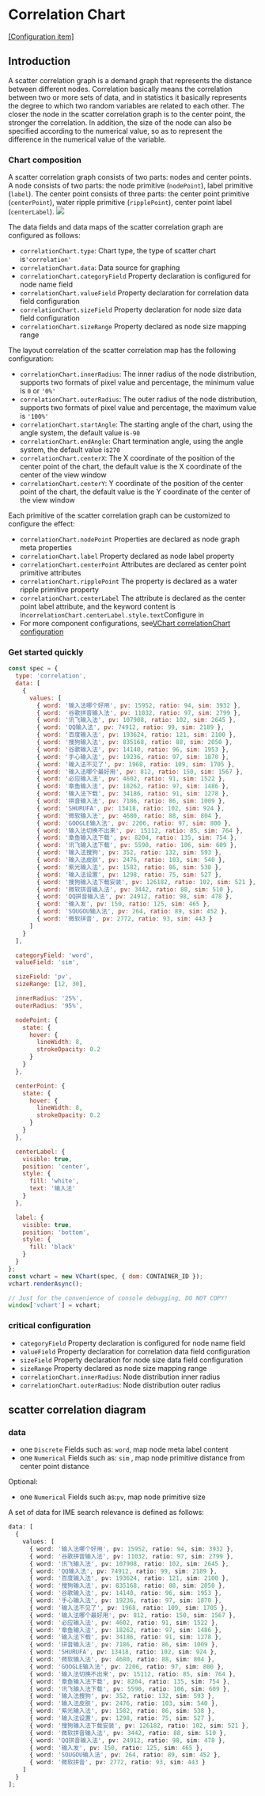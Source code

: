 # Correlation Chart

[\[Configuration item\]](../../../option/correlationChart)

## Introduction

A scatter correlation graph is a demand graph that represents the distance between different nodes.
Correlation basically means the correlation between two or more sets of data, and in statistics it basically represents the degree to which two random variables are related to each other.
The closer the node in the scatter correlation graph is to the center point, the stronger the correlation. In addition, the size of the node can also be specified according to the numerical value, so as to represent the difference in the numerical value of the variable.

### Chart composition

A scatter correlation graph consists of two parts: nodes and center points.
A node consists of two parts: the node primitive (`nodePoint`), label primitive (`label`).
The center point consists of three parts: the center point primitive (`centerPoint`), water ripple primitive (`ripplePoint`), center point label (`centerLabel`).
![](/vchart/preview/correlation_tutorial_1.5.1.png)

The data fields and data maps of the scatter correlation graph are configured as follows:

- `correlationChart.type`: Chart type, the type of scatter chart is`'correlation'`
- `correlationChart.data`: Data source for graphing
- `correlationChart.categoryField` Property declaration is configured for node name field
- `correlationChart.valueField` Property declaration for correlation data field configuration
- `correlationChart.sizeField` Property declaration for node size data field configuration
- `correlationChart.sizeRange` Property declared as node size mapping range

The layout correlation of the scatter correlation map has the following configuration:

- `correlationChart.innerRadius`: The inner radius of the node distribution, supports two formats of pixel value and percentage, the minimum value is `0` or `'0%'`
- `correlationChart.outerRadius`: The outer radius of the node distribution, supports two formats of pixel value and percentage, the maximum value is `'100%'`
- `correlationChart.startAngle`: The starting angle of the chart, using the angle system, the default value is`-90`
- `correlationChart.endAngle`: Chart termination angle, using the angle system, the default value is`270`
- `correlationChart.centerX`: The X coordinate of the position of the center point of the chart, the default value is the X coordinate of the center of the view window
- `correlationChart.centerY`: Y coordinate of the position of the center point of the chart, the default value is the Y coordinate of the center of the view window

Each primitive of the scatter correlation graph can be customized to configure the effect:

- `correlationChart.nodePoint` Properties are declared as node graph meta properties
- `correlationChart.label` Property declared as node label property
- `correlationChart.centerPoint` Attributes are declared as center point primitive attributes
- `correlationChart.ripplePoint` The property is declared as a water ripple primitive property
- `correlationChart.centerLabel` The attribute is declared as the center point label attribute, and the keyword content is in`correlationChart.centerLabel.style.text`Configure in
- For more component configurations, see[VChart correlationChart configuration](../../../option/correlationChart)

### Get started quickly

```javascript livedemo
const spec = {
  type: 'correlation',
  data: [
    {
      values: [
        { word: '输入法哪个好用', pv: 15952, ratio: 94, sim: 3932 },
        { word: '谷歌拼音输入法', pv: 11032, ratio: 97, sim: 2799 },
        { word: '讯飞输入法', pv: 107908, ratio: 102, sim: 2645 },
        { word: 'QQ输入法', pv: 74912, ratio: 99, sim: 2189 },
        { word: '百度输入法', pv: 193624, ratio: 121, sim: 2100 },
        { word: '搜狗输入法', pv: 835168, ratio: 88, sim: 2050 },
        { word: '谷歌输入法', pv: 14140, ratio: 96, sim: 1953 },
        { word: '手心输入法', pv: 19236, ratio: 97, sim: 1870 },
        { word: '输入法不见了', pv: 1968, ratio: 109, sim: 1705 },
        { word: '输入法哪个最好用', pv: 812, ratio: 150, sim: 1567 },
        { word: '必应输入法', pv: 4602, ratio: 91, sim: 1522 },
        { word: '章鱼输入法', pv: 18262, ratio: 97, sim: 1486 },
        { word: '输入法下载', pv: 34186, ratio: 91, sim: 1278 },
        { word: '拼音输入法', pv: 7186, ratio: 86, sim: 1009 },
        { word: 'SHURUFA', pv: 13418, ratio: 102, sim: 924 },
        { word: '微软输入法', pv: 4680, ratio: 88, sim: 804 },
        { word: 'GOOGLE输入法', pv: 2206, ratio: 97, sim: 800 },
        { word: '输入法切换不出来', pv: 15112, ratio: 85, sim: 764 },
        { word: '章鱼输入法下载', pv: 8204, ratio: 135, sim: 754 },
        { word: '讯飞输入法下载', pv: 5590, ratio: 106, sim: 609 },
        { word: '输入法搜狗', pv: 352, ratio: 132, sim: 593 },
        { word: '输入法皮肤', pv: 2476, ratio: 103, sim: 540 },
        { word: '紫光输入法', pv: 1582, ratio: 86, sim: 538 },
        { word: '输入法设置', pv: 1298, ratio: 75, sim: 527 },
        { word: '搜狗输入法下载安装', pv: 126182, ratio: 102, sim: 521 },
        { word: '微软拼音输入法', pv: 3442, ratio: 88, sim: 510 },
        { word: 'QQ拼音输入法', pv: 24912, ratio: 98, sim: 478 },
        { word: '输入发', pv: 150, ratio: 125, sim: 465 },
        { word: 'SOUGOU输入法', pv: 264, ratio: 89, sim: 452 },
        { word: '微软拼音', pv: 2772, ratio: 93, sim: 443 }
      ]
    }
  ],

  categoryField: 'word',
  valueField: 'sim',

  sizeField: 'pv',
  sizeRange: [12, 30],

  innerRadius: '25%',
  outerRadius: '95%',

  nodePoint: {
    state: {
      hover: {
        lineWidth: 8,
        strokeOpacity: 0.2
      }
    }
  },

  centerPoint: {
    state: {
      hover: {
        lineWidth: 8,
        strokeOpacity: 0.2
      }
    }
  },

  centerLabel: {
    visible: true,
    position: 'center',
    style: {
      fill: 'white',
      text: '输入法'
    }
  },

  label: {
    visible: true,
    position: 'bottom',
    style: {
      fill: 'black'
    }
  }
};
const vchart = new VChart(spec, { dom: CONTAINER_ID });
vchart.renderAsync();

// Just for the convenience of console debugging, DO NOT COPY!
window['vchart'] = vchart;
```

### critical configuration

- `categoryField` Property declaration is configured for node name field
- `valueField` Property declaration for correlation data field configuration
- `sizeField` Property declaration for node size data field configuration
- `sizeRange` Property declared as node size mapping range
- `correlationChart.innerRadius`: Node distribution inner radius
- `correlationChart.outerRadius`: Node distribution outer radius

## scatter correlation diagram

### data

- one `Discrete` Fields such as: `word`, map node meta label content
- one `Numerical` Fields such as: `sim` , map node primitive distance from center point distance

Optional:

- one `Numerical` Fields such as:`pv`, map node primitive size

A set of data for IME search relevance is defined as follows:

```ts
data: [
  {
    values: [
      { word: '输入法哪个好用', pv: 15952, ratio: 94, sim: 3932 },
      { word: '谷歌拼音输入法', pv: 11032, ratio: 97, sim: 2799 },
      { word: '讯飞输入法', pv: 107908, ratio: 102, sim: 2645 },
      { word: 'QQ输入法', pv: 74912, ratio: 99, sim: 2189 },
      { word: '百度输入法', pv: 193624, ratio: 121, sim: 2100 },
      { word: '搜狗输入法', pv: 835168, ratio: 88, sim: 2050 },
      { word: '谷歌输入法', pv: 14140, ratio: 96, sim: 1953 },
      { word: '手心输入法', pv: 19236, ratio: 97, sim: 1870 },
      { word: '输入法不见了', pv: 1968, ratio: 109, sim: 1705 },
      { word: '输入法哪个最好用', pv: 812, ratio: 150, sim: 1567 },
      { word: '必应输入法', pv: 4602, ratio: 91, sim: 1522 },
      { word: '章鱼输入法', pv: 18262, ratio: 97, sim: 1486 },
      { word: '输入法下载', pv: 34186, ratio: 91, sim: 1278 },
      { word: '拼音输入法', pv: 7186, ratio: 86, sim: 1009 },
      { word: 'SHURUFA', pv: 13418, ratio: 102, sim: 924 },
      { word: '微软输入法', pv: 4680, ratio: 88, sim: 804 },
      { word: 'GOOGLE输入法', pv: 2206, ratio: 97, sim: 800 },
      { word: '输入法切换不出来', pv: 15112, ratio: 85, sim: 764 },
      { word: '章鱼输入法下载', pv: 8204, ratio: 135, sim: 754 },
      { word: '讯飞输入法下载', pv: 5590, ratio: 106, sim: 609 },
      { word: '输入法搜狗', pv: 352, ratio: 132, sim: 593 },
      { word: '输入法皮肤', pv: 2476, ratio: 103, sim: 540 },
      { word: '紫光输入法', pv: 1582, ratio: 86, sim: 538 },
      { word: '输入法设置', pv: 1298, ratio: 75, sim: 527 },
      { word: '搜狗输入法下载安装', pv: 126182, ratio: 102, sim: 521 },
      { word: '微软拼音输入法', pv: 3442, ratio: 88, sim: 510 },
      { word: 'QQ拼音输入法', pv: 24912, ratio: 98, sim: 478 },
      { word: '输入发', pv: 150, ratio: 125, sim: 465 },
      { word: 'SOUGOU输入法', pv: 264, ratio: 89, sim: 452 },
      { word: '微软拼音', pv: 2772, ratio: 93, sim: 443 }
    ]
  }
];
```
